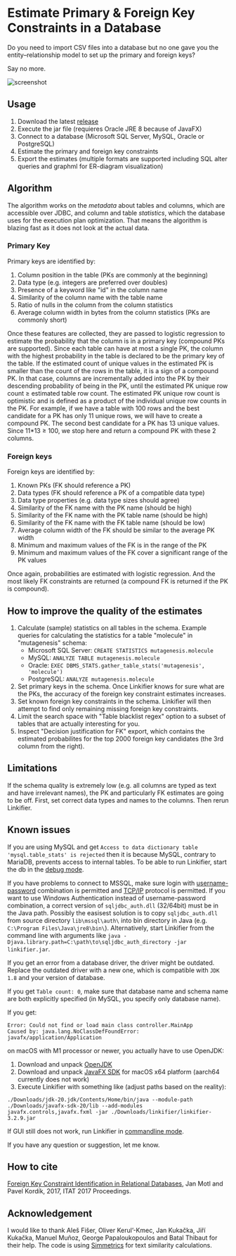 # Estimate Primary & Foreign Key Constraints in a Database
Do you need to import CSV files into a database but no one gave you the entity–relationship model to set up the primary and foreign keys?

Say no more.

![screenshot](https://github.com/janmotl/linkifier/blob/master/ScreenShot.png)

## Usage
 1. Download the latest [release](https://github.com/janmotl/linkifier/releases)
 2. Execute the jar file (requieres Oracle JRE 8 because of JavaFX)
 3. Connect to a database (Microsoft SQL Server, MySQL, Oracle or PostgreSQL)
 4. Estimate the primary and foreign key constraints
 5. Export the estimates (multiple formats are supported including SQL alter queries and graphml for ER-diagram visualization)
  
## Algorithm
The algorithm works on the *metadata* about tables and columns, which are accessible over JDBC, and column and table *statistics*, which the database uses for the execution plan optimization. That means the algorithm is blazing fast as it does not look at the actual data.


### Primary Key
Primary keys are identified by:

 1. Column position in the table (PKs are commonly at the beginning)
 2. Data type (e.g. integers are preferred over doubles)
 3. Presence of a keyword like "id" in the column name
 4. Similarity of the column name with the table name
 5. Ratio of nulls in the column from the column statistics
 6. Average column width in bytes from the column statistics (PKs are commonly short)

Once these features are collected, they are passed to logistic regression to estimate the probability that the column is in a primary key (compound PKs are supported). Since each table can have at most a single PK, the column with the highest probability in the table is declared to be the primary key of the table. If the estimated count of unique values in the estimated PK is smaller than the count of the rows in the table, it is a sign of a compound PK. In that case, columns are incrementally added into the PK by their descending probability of being in the PK, until the estimated PK unique row count ≥ estimated table row count. The estimated PK unique row count is optimistic and is defined as a product of the individual unique row counts in the PK. For example, if we have a table with 100 rows and the best candidate for a PK has only 11 unique rows, we will have to create a compound PK. The second best candidate for a PK has 13 unique values. Since 11\*13 ≥ 100, we stop here and return a compound PK with these 2 columns.

### Foreign keys
Foreign keys are identified by:

 1. Known PKs (FK should reference a PK)
 2. Data types (FK should reference a PK of a compatible data type)
 3. Data type properties (e.g. data type sizes should agree) 
 4. Similarity of the FK name with the PK name (should be high)
 5. Similarity of the FK name with the PK table name (should be high)
 6. Similarity of the FK name with the FK table name (should be low)
 7. Average column width of the FK should be similar to the average PK width
 8. Minimum and maximum values of the FK is in the range of the PK
 9. Minimum and maximum values of the FK cover a significant range of the PK values

Once again, probabilities are estimated with logistic regression. And the most likely FK constraints are returned (a compound FK is returned if the PK is compound).

## How to improve the quality of the estimates
 1. Calculate (sample) statistics on all tables in the schema. Example queries for calculating the statistics for a table "molecule" in "mutagenesis" schema: 
    - Microsoft SQL Server: `CREATE STATISTICS mutagenesis.molecule`
    - MySQL: `ANALYZE TABLE mutagenesis.molecule`
    - Oracle: `EXEC DBMS_STATS.gather_table_stats('mutagenesis', 'molecule')`
    - PostgreSQL: `ANALYZE mutagenesis.molecule`
 2. Set primary keys in the schema. Once Linkifier knows for sure what are the PKs, the accuracy of the foreign key constraint estimates increases.
 3. Set known foreign key constraints in the schema. Linkifier will then attempt to find only remaining missing foreign key constraints.
 4. Limit the search space with "Table blacklist regex" option to a subset of tables that are actually interesting for you.
 5. Inspect "Decision justification for FK" export, which contains the estimated probabilites for the top 2000 foreign key candidates (the 3rd column from the right).

## Limitations
If the schema quality is extremely low (e.g. all columns are typed as text and have irrelevant names), the PK and particularly FK estimates are going to be off. First, set correct data types and names to the columns. Then rerun Linkifier.

## Known issues
If you are using MySQL and get `Access to data dictionary table 'mysql.table_stats' is rejected` then it is because MySQL, contrary to MariaDB, prevents access to internal tables. To be able to run Linkifier, start the db in the [debug mode](http://datacharmer.blogspot.com/2016/09/showing-hidden-tables-in-mysql-8-data.html).

If you have problems to connect to MSSQL, make sure login with [username-password](https://serverfault.com/questions/246951/set-a-login-with-username-password-for-sql-server-2008-express) combination is permitted and [TCP/IP](https://stackoverflow.com/questions/18841744/jdbc-connection-failed-error-tcp-ip-connection-to-host-failed) protocol is permitted. If you want to use Windows Authentication instead of username-password combination, a correct version of `sqljdbc_auth.dll` (32/64bit) must be in the Java path. Possibly the easisest solution is to copy `sqljdbc_auth.dll` from source directory `lib\mssql\auth\` into bin directory in Java (e.g. `C:\Program Files\Java\jre8\bin\`). Alternatively, start Linkifier from the command line with arguments like `java -Djava.library.path=C:\path\to\sqljdbc_auth_directory -jar linkifier.jar`.

If you get an error from a database driver, the driver might be outdated. Replace the outdated driver with a new one, which is compatible with `JDK 1.8` and your version of database.

If you get `Table count: 0`, make sure that database name and schema name are both explicitly specified (in MySQL, you specify only database name).

If you get:
```
Error: Could not find or load main class controller.MainApp
Caused by: java.lang.NoClassDefFoundError: javafx/application/Application
```
on macOS with M1 processor or newer, you actually have to use OpenJDK: 
1. Download and unpack [OpenJDK](https://jdk.java.net/20/)
2. Download and unpack [JavaFX SDK](https://gluonhq.com/products/javafx/) for macOS x64 platform (aarch64 currently does not work)
3. Execute Linkifier with something like (adjust paths based on the reality):
```
./Downloads/jdk-20.jdk/Contents/Home/bin/java --module-path ./Downloads/javafx-sdk-20/lib --add-modules javafx.controls,javafx.fxml -jar ./Downloads/linkifier/linkifier-3.2.9.jar 
```
If GUI still does not work, run Linkifier in [commandline mode](https://github.com/janmotl/linkifier/issues/8).

If you have any question or suggestion, let me know.

## How to cite
[Foreign Key Constraint Identification in Relational Databases](http://ceur-ws.org/Vol-1885/106.pdf),
Jan Motl and Pavel Kordík,
2017,
ITAT 2017 Proceedings.

## Acknowledgement
I would like to thank Aleš Fišer, Oliver Kerul’-Kmec, Jan Kukačka, Jiří Kukačka, Manuel Muñoz, George Papaloukopoulos and Batal Thibaut for their help. The code is using [Simmetrics](https://github.com/Simmetrics/simmetrics) for text similarity calculations.
